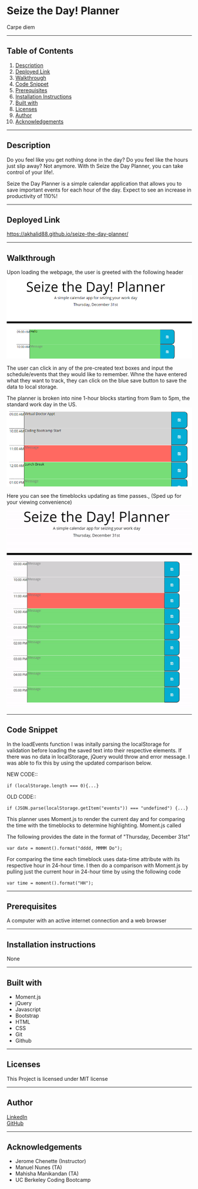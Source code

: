 # Seize the Day! Planner

Carpe diem

-----------------------
## Table of Contents
1. [Description](#description)
2. [Deployed Link](#deployed-link)
3. [Walkthrough](#walkthrough)
4. [Code Snippet](#code-snippet)
5. [Prerequisites](#prerequisites)
6. [Installation Instructions](#installation-instructions)
7. [Built with](#built-with)
8. [Licenses](#licenses)
9. [Author](#author)
10. [Acknowledgements](#acknowledgements)

-----------------------
## Description

Do you feel like you get nothing done in the day? Do you feel like the hours just slip away? Not anymore. With th Seize the Day Planner, you can take control of your life!.

Seize the Day Planner is a simple calendar application that allows you to save important events for each hour of the day. Expect to see an increase in productivity of 110%!

-----------------------
## Deployed Link
https://akhalid88.github.io/seize-the-day-planner/ 

-----------------------
## Walkthrough
Upon loading the webpage, the user is greeted with the following header
![SITE](readme/main.png)

The user can click in any of the pre-created text boxes and input the schedule/events that they would like to remember. Whne the have entered what they want to track, they can click on the blue save button to save the data to local storage.

The planner is broken into nine 1-hour blocks starting from 9am to 5pm, the standard work day in the US. 
![schedule](readme/schedule.png)


Here you can see the timeblocks updating as time passes., (Sped up for your viewing convenience)
![demo](readme/demo.gif)

-----------------------
## Code Snippet

In the loadEvents function I was initally parsing the localStorage for validation before loading the saved text into their respective elements. If there was no data in localStorage, jQuery would throw and error message. I was able to fix this by using the updated comparison below.  

NEW CODE::
```
if (localStorage.length === 0){...}
```

OLD CODE::
```
if (JSON.parse(localStorage.getItem("events")) === "undefined") {...}    
```

This planner uses Moment.js to render the current day and for comparing the time with the timeblocks to determine highlighting. Moment.js called

The following provides the date in the format of "Thursday, December 31st"
```
var date = moment().format("dddd, MMMM Do");
```

For comparing the time each timeblock uses data-time attribute with its respective hour in 24-hour time. I then do a comparison with Moment.js by pulling just the current hour in 24-hour time by using the following code
```
var time = moment().format("HH");
```


-----------------------
## Prerequisites
A computer with an active internet connection and a web browser

-----------------------
## Installation instructions
None

-----------------------
## Built with

- Moment.js
- jQuery
- Javascript
- Bootstrap
- HTML
- CSS
- Git
- Github

-----------------------
## Licenses
This Project is licensed under MIT license

-----------------------
## Author

[LinkedIn](https://www.linkedin.com/in/abdullahkhalid/)
<br>
[GitHub](https://github.com/akhalid88)

-----------------------
## Acknowledgements
- Jerome Chenette (Instructor)
- Manuel Nunes (TA)
- Mahisha Manikandan (TA)
- UC Berkeley Coding Bootcamp